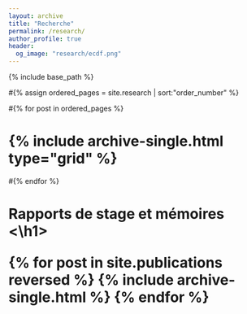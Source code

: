```yaml
---
layout: archive
title: "Recherche"
permalink: /research/
author_profile: true
header:
  og_image: "research/ecdf.png"
---
```



<nbsp>

{% include base_path %}

#{% assign ordered_pages = site.research | sort:"order_number" %}

#{% for post in ordered_pages %}
#  {% include archive-single.html type="grid" %}
#{% endfor %}


<h1> Rapports de stage et mémoires <\h1> 
 
{% for post in site.publications reversed %}
  {% include archive-single.html %}
{% endfor %}
